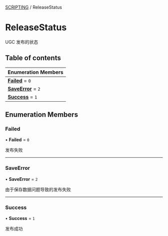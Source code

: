 [SCRIPTING](../groups/SCRIPTING.SCRIPTING.md) / ReleaseStatus

# ReleaseStatus <Badge type="tip" text="Enumeration" /> <Score text="ReleaseStatus" />

UGC 发布的状态

## Table of contents

| Enumeration Members |
| :-----|
| **[Failed](MobileEditor.ReleaseStatus.md#failed)** = ``0`` <br> |
| **[SaveError](MobileEditor.ReleaseStatus.md#saveerror)** = ``2`` <br> |
| **[Success](MobileEditor.ReleaseStatus.md#success)** = ``1`` <br> |

## Enumeration Members

### Failed <Score text="Failed" /> 

• **Failed** = ``0``

发布失败

___

### SaveError <Score text="SaveError" /> 

• **SaveError** = ``2``

由于保存数据问题导致的发布失败

___

### Success <Score text="Success" /> 

• **Success** = ``1``

发布成功
